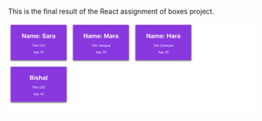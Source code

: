 This is the final result of the React assignment of boxes project.

![screenshot React task-1](/1_boxes/public/React_1_task.png)
